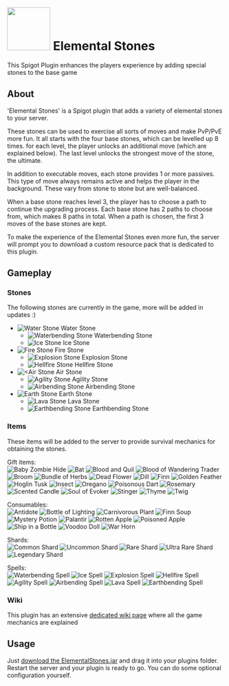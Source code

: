 # [<img src="https://lennertsoffers.be/elementalstones/assets/logo_bg.png" width="100px">](https://lennertsoffers.be/elementalstones/assets/logo_clear_bg.png) Elemental Stones

This Spigot Plugin enhances the players experience by adding special stones to the base game

## About
'Elemental Stones' is a Spigot plugin that adds a variety of elemental stones to your server.

These stones can be used to exercise all sorts of moves and make PvP/PvE more fun. It all starts with the four base stones, which can be levelled up 8 times. for each level, the player unlocks an additional move (which are explained below). The last level unlocks the strongest move of the stone, the ultimate.

In addition to executable moves, each stone provides 1 or more passives. This type of move always remains active and helps the player in the background. These vary from stone to stone but are well-balanced.

When a base stone reaches level 3, the player has to choose a path to continue the upgrading process. Each base stone has 2 paths to choose from, which makes 8 paths in total. When a path is chosen, the first 3 moves of the base stones are kept.

To make the experience of the Elemental Stones even more fun, the server will prompt you to download a custom resource pack that is dedicated to this plugin.

## Gameplay
### Stones
The following stones are currently in the game, more will be added in updates :)

* ![Water Stone](https://lennertsoffers.be/elementalstones/assets/water_stone.png) Water Stone
    * ![Waterbending Stone](https://lennertsoffers.be/elementalstones/assets/waterbending_stone.png) Waterbending Stone
    * ![Ice Stone](https://lennertsoffers.be/elementalstones/assets/ice_stone.png) Ice Stone
* ![Fire Stone](https://lennertsoffers.be/elementalstones/assets/fire_stone.png) Fire Stone
    * ![Explosion Stone](https://lennertsoffers.be/elementalstones/assets/explosion_stone.png) Explosion Stone
    * ![Hellfire Stone](https://lennertsoffers.be/elementalstones/assets/hellfire_stone.png) Hellfire Stone
* ![<Air Stone](https://lennertsoffers.be/elementalstones/assets/air_stone.png) Air Stone
    * ![Agility Stone](https://lennertsoffers.be/elementalstones/assets/agility_stone.png) Agility Stone
    * ![Airbending Stone](https://lennertsoffers.be/elementalstones/assets/airbending_stone.png) Airbending Stone
* ![Earth Stone](https://lennertsoffers.be/elementalstones/assets/earth_stone.png) Earth Stone
    * ![Lava Stone](https://lennertsoffers.be/elementalstones/assets/lava_stone.png) Lava Stone
    * ![Earthbending Stone](https://lennertsoffers.be/elementalstones/assets/earthbending_stone.png) Earthbending Stone

### Items
These items will be added to the server to provide survival mechanics for obtaining the stones.

Gift items:\
![Baby Zombie Hide](https://lennertsoffers.be/elementalstones/assets/baby_zombie_hide.png)
![Bat](https://lennertsoffers.be/elementalstones/assets/bat.png)
![Blood and Quil](https://lennertsoffers.be/elementalstones/assets/blood_and_quil.png)
![Blood of Wandering Trader](https://lennertsoffers.be/elementalstones/assets/blood_of_wandering_trader.png)
![Broom](https://lennertsoffers.be/elementalstones/assets/broom.png)
![Bundle of Herbs](https://lennertsoffers.be/elementalstones/assets/bundle_of_herbs.png)
![Dead Flower](https://lennertsoffers.be/elementalstones/assets/dead_flower.png)
![Dill](https://lennertsoffers.be/elementalstones/assets/dill.png)
![Finn](https://lennertsoffers.be/elementalstones/assets/finn.png)
![Golden Feather](https://lennertsoffers.be/elementalstones/assets/golden_feather.png)
![Hoglin Tusk](https://lennertsoffers.be/elementalstones/assets/hoglin_tusk.png)
![Insect](https://lennertsoffers.be/elementalstones/assets/insect.png)
![Oregano](https://lennertsoffers.be/elementalstones/assets/oregano.png)
![Poisonous Dart](https://lennertsoffers.be/elementalstones/assets/poisonous_dart.png)
![Rosemary](https://lennertsoffers.be/elementalstones/assets/rosemary.png)
![Scented Candle](https://lennertsoffers.be/elementalstones/assets/scented_candle.png)
![Soul of Evoker](https://lennertsoffers.be/elementalstones/assets/soul_of_evoker.png)
![Stinger](https://lennertsoffers.be/elementalstones/assets/stinger.png)
![Thyme](https://lennertsoffers.be/elementalstones/assets/thyme.png)
![Twig](https://lennertsoffers.be/elementalstones/assets/twig.png)

Consumables:\
![Antidote](https://lennertsoffers.be/elementalstones/assets/antidote.png)
![Bottle of Lighting](https://lennertsoffers.be/elementalstones/assets/bottle_of_lightning.png)
![Carnivorous Plant](https://lennertsoffers.be/elementalstones/assets/carnivorous_plant.png)
![Finn Soup](https://lennertsoffers.be/elementalstones/assets/finn_soup.png)
![Mystery Potion](https://lennertsoffers.be/elementalstones/assets/mystery_potion.png)
![Palantir](https://lennertsoffers.be/elementalstones/assets/palantir.png)
![Rotten Apple](https://lennertsoffers.be/elementalstones/assets/rotten_apple.png)
![Poisoned Apple](https://lennertsoffers.be/elementalstones/assets/poisoned_apple.png)
![Ship in a Bottle](https://lennertsoffers.be/elementalstones/assets/ship_in_bottle.png)
![Voodoo Doll](https://lennertsoffers.be/elementalstones/assets/voodoo_doll.png)
![War Horn](https://lennertsoffers.be/elementalstones/assets/war_horn.png)

Shards:\
![Common Shard](https://lennertsoffers.be/elementalstones/assets/common_shard.png)
![Uncommon Shard](https://lennertsoffers.be/elementalstones/assets/uncommon_shard.png) 
![Rare Shard](https://lennertsoffers.be/elementalstones/assets/rare_shard.png) 
![Ultra Rare Shard](https://lennertsoffers.be/elementalstones/assets/ultra_rare_shard.png) 
![Legendary Shard](https://lennertsoffers.be/elementalstones/assets/legendary_shard.png) 

Spells:\
![Waterbending Spell](https://lennertsoffers.be/elementalstones/assets/waterbending_spell.png)
![Ice Spell](https://lennertsoffers.be/elementalstones/assets/ice_spell.png)
![Explosion Spell](https://lennertsoffers.be/elementalstones/assets/explosion_spell.png)
![Hellfire Spell](https://lennertsoffers.be/elementalstones/assets/hellfire_spell.png)
![Agility Spell](https://lennertsoffers.be/elementalstones/assets/agility_spell.png)
![Airbending Spell](https://lennertsoffers.be/elementalstones/assets/airbending_spell.png)
![Lava Spell](https://lennertsoffers.be/elementalstones/assets/lava_spell.png)
![Earthbending Spell](https://lennertsoffers.be/elementalstones/assets/earthbending_spell.png)

### Wiki
This plugin has an extensive [dedicated wiki page](https://lennertsoffers.be/elementalstones) where all the game mechanics are explained

## Usage
Just [download the ElementalStones.jar](https://www.spigotmc.org/resources/elemental-stones.100459/) and drag it into your plugins folder. Restart the server and your plugin is ready to go. You can do some optional configuration yourself.
